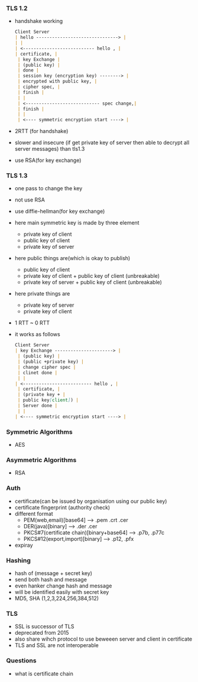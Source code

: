 ### TLS 1.2

-   handshake working

    ```md
    Client Server
    | hello -------------------------------> |
    | |
    | <--------------------------- hello , |
    | certificate, |  
     | key Exchange |  
     | (public key) |  
     | done |  
     | session key (encryption key) --------> |  
     | encrypted with public key, |  
     | cipher spec, |  
     | finish |  
     | |  
     | <---------------------------- spec change,|  
     | finish |  
     | |  
     | <---- symmetric encryption start ----> |
    ```

-   2RTT (for handshake)
-   slower and insecure
    (if get private key of server then able to decrypt all server messages) than tls1.3
-   use RSA(for key exchange)

### TLS 1.3

-   one pass to change the key
-   not use RSA
-   use diffie-hellman(for key exchange)
-   here main symmetric key is made by three element
    -   private key of client
    -   public key of client
    -   private key of server
-   here public things are(which is okay to publish)
    -   public key of client
    -   private key of client + public key of client (unbreakable)
    -   private key of server + public key of client (unbreakable)
-   here private things are

    -   private key of server
    -   private key of client

-   1 RTT ~ 0 RTT
-   it works as follows
    ```md
    Client Server
    | key Exchange ----------------------> |  
     | (public key) |  
     | (public +private key) |  
     | change cipher spec |  
     | clinet done |  
     | |
    | <-------------------------- hello , |  
     | certificate, |  
     | (private key + |  
     | public key[client]) |  
     | Server done |  
     | |
    | <---- symmetric encryption start ----> |
    ```

### Symmetric Algorithms

-   AES

### Asymmetric Algorithms

-   RSA

### Auth

-   certificate(can be issued by organisation using our public key)
-   certificate fingerprint (authority check)
-   different format
    -   PEM(web,email)[base64] --> .pem .crt .cer
    -   DER(java)[binary] --> .der .cer
    -   PKCS#7(certificate chain)[binary+base64] --> .p7b, .p77c
    -   PKCS#12(export,import)[binary] --> .p12, .pfx
-   expiray

### Hashing

-   hash of (message + secret key)
-   send both hash and message
-   even hanker change hash and message
-   will be identified easily with secret key
-   MD5, SHA (1,2,3,224,256,384,512)

### TLS

-   SSL is successor of TLS
-   deprecated from 2015
-   also share wihch protocol to use beweeen server
    and client in certificate
-   TLS and SSL are not interoperable

### Questions

-   what is certificate chain
